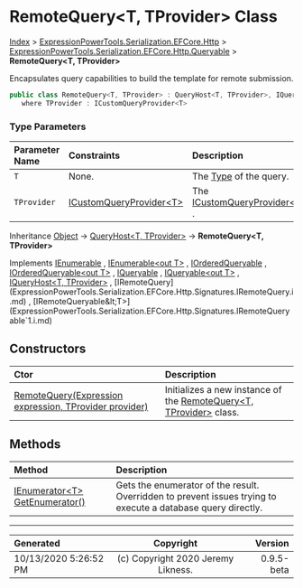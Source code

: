 ﻿# RemoteQuery&lt;T, TProvider> Class

[Index](../index.md) > [ExpressionPowerTools.Serialization.EFCore.Http](ExpressionPowerTools.Serialization.EFCore.Http.a.md) > [ExpressionPowerTools.Serialization.EFCore.Http.Queryable](ExpressionPowerTools.Serialization.EFCore.Http.Queryable.n.md) > **RemoteQuery<T, TProvider>**

Encapsulates query capabilities to build the template for remote submission.

```csharp
public class RemoteQuery<T, TProvider> : QueryHost<T, TProvider>, IQueryHost<T, TProvider>, IRemoteQueryable<T>
   where TProvider : ICustomQueryProvider<T>
```

### Type Parameters

| Parameter Name | Constraints | Description |
| :-- | :-- | :-- |
| `T` | None. | The [Type](https://docs.microsoft.com/dotnet/api/system.type) of the query. |
| `TProvider` | [ICustomQueryProvider&lt;T>](ExpressionPowerTools.Core.Signatures.ICustomQueryProvider`1.i.md) | The [ICustomQueryProvider&lt;T>](ExpressionPowerTools.Core.Signatures.ICustomQueryProvider`1.i.md) . |

Inheritance [Object](https://docs.microsoft.com/dotnet/api/system.object) → [QueryHost&lt;T, TProvider>](ExpressionPowerTools.Core.Hosts.QueryHost`2.cs.md) → **RemoteQuery&lt;T, TProvider>**

Implements  [IEnumerable](https://docs.microsoft.com/dotnet/api/system.collections.ienumerable) ,  [IEnumerable&lt;out T>](https://docs.microsoft.com/dotnet/api/system.collections.generic.ienumerable-1) ,  [IOrderedQueryable](https://docs.microsoft.com/dotnet/api/system.linq.iorderedqueryable) ,  [IOrderedQueryable&lt;out T>](https://docs.microsoft.com/dotnet/api/system.linq.iorderedqueryable-1) ,  [IQueryable](https://docs.microsoft.com/dotnet/api/system.linq.iqueryable) ,  [IQueryable&lt;out T>](https://docs.microsoft.com/dotnet/api/system.linq.iqueryable-1) ,  [IQueryHost&lt;T, TProvider>](ExpressionPowerTools.Core.Signatures.IQueryHost`2.i.md) ,  [IRemoteQuery](ExpressionPowerTools.Serialization.EFCore.Http.Signatures.IRemoteQuery.i.md) ,  [IRemoteQueryable&lt;T>](ExpressionPowerTools.Serialization.EFCore.Http.Signatures.IRemoteQueryable`1.i.md) 

## Constructors

| Ctor | Description |
| :-- | :-- |
| [RemoteQuery(Expression expression, TProvider provider)](ExpressionPowerTools.Serialization.EFCore.Http.Queryable.RemoteQuery`2.ctor.md#remotequeryexpression-expression-tprovider-provider) | Initializes a new instance of the [RemoteQuery&lt;T, TProvider>](ExpressionPowerTools.Serialization.EFCore.Http.Queryable.RemoteQuery`2.cs.md) class. |
## Methods

| Method | Description |
| :-- | :-- |
| [IEnumerator&lt;T> GetEnumerator()](ExpressionPowerTools.Serialization.EFCore.Http.Queryable.RemoteQuery`2.GetEnumerator.m.md) | Gets the enumerator of the result. Overridden to prevent issues trying to execute            a database query directly. |

---

| Generated | Copyright | Version |
| :-- | :-: | --: |
| 10/13/2020 5:26:52 PM | (c) Copyright 2020 Jeremy Likness. | 0.9.5-beta |
